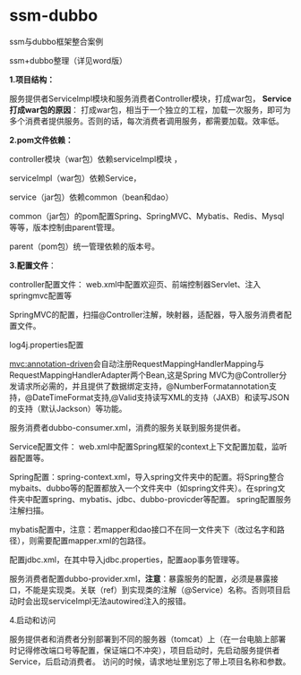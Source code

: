 # ssm-dubbo
ssm与dubbo框架整合案例

ssm+dubbo整理（详见word版）

**1.项目结构：**


服务提供者ServiceImpl模块和服务消费者Controller模块，打成war包，
**Service打成war包的原因**：
打成war包，相当于一个独立的工程，加载一次服务，即可为多个消费者提供服务。否则的话，每次消费者调用服务，都需要加载。效率低。
 
**2.pom文件依赖：**

controller模块（war包）依赖serviceImpl模块
，

serviceImpl（war包）依赖Service，

service（jar包）依赖common（bean和dao）

common（jar包）的pom配置Spring、SpringMVC、Mybatis、Redis、Mysql等等，版本控制由parent管理。

parent（pom包）统一管理依赖的版本号。

**3.配置文件**：



controller配置文件：
web.xml中配置欢迎页、前端控制器Servlet、注入springmvc配置等

SpringMVC的配置，扫描@Controller注解，映射器，适配器，导入服务消费者配置文件。

log4j.properties配置

<mvc:annotation-driven>会自动注册RequestMappingHandlerMapping与RequestMappingHandlerAdapter两个Bean,这是Spring MVC为@Controller分发请求所必需的，并且提供了数据绑定支持，@NumberFormatannotation支持，@DateTimeFormat支持,@Valid支持读写XML的支持（JAXB）和读写JSON的支持（默认Jackson）等功能。

服务消费者dubbo-consumer.xml，消费的服务关联到服务提供者。

Service配置文件：
web.xml中配置Spring框架的context上下文配置加载，监听器配置等。

Spring配置：spring-context.xml，导入spring文件夹中的配置。将Spring整合mybaits、dubbo等的配置都放入一个文件夹中（如spring文件夹）。在spring文件夹中配置spring、mybatis、jdbc、dubbo-provicder等配置。
spring配置服务注解扫描。

mybatis配置中，注意：若mapper和dao接口不在同一文件夹下（改过名字和路径），则需要配置mapper.xml的包路径。

配置jdbc.xml，在其中导入jdbc.properties，配置aop事务管理等。

服务消费者配置dubbo-provider.xml，**注意**：暴露服务的配置，必须是暴露接口，不能是实现类。关联（ref）到实现类的注解（@Service）名称。否则项目启动时会出现serviceImpl无法autowired注入的报错。

4.启动和访问

服务提供者和消费者分别部署到不同的服务器（tomcat）上（在一台电脑上部署时记得修改端口号等配置，保证端口不冲突），项目启动时，先启动服务提供者Service，后启动消费者。
访问的时候，请求地址里别忘了带上项目名称和参数。


